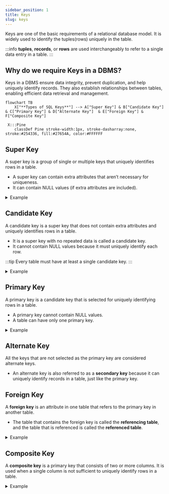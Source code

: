 ```yaml
---
sidebar_position: 1
title: Keys
slug: keys
---
```





Keys are one of the basic requirements of a relational database model. It is widely used to identify the tuples(rows) uniquely in the table.

:::info
**tuples**, **records**, or **rows** are used interchangeably to refer to a single data entry in a table.
:::

## Why do we require Keys in a DBMS?

Keys in a DBMS ensure data integrity, prevent duplication, and help uniquely identify records. They also establish relationships between tables, enabling efficient data retrieval and management.

```mermaid
flowchart TB
    X["**Types of SQL Keys**"] --> A["Super Key"] & B["Candidate Key"] & C["Primary Key"] & D["Alternate Key"]  & E["Foreign Key"] & F["Composite Key"]

 X:::Pine
    classDef Pine stroke-width:1px, stroke-dasharray:none, stroke:#254336, fill:#27654A, color:#FFFFFF

```

## Super Key
A super key is a group of single or multiple keys that uniquely identifies rows in a table.
- A super key can contain extra attributes that aren’t necessary for uniqueness.
- It can contain NULL values (if extra attributes are included).

<details>
<summary>Example</summary>

Table STUDENT

| STUD_NO | SNAME  | ADDRESS | PHONE     |
|---------|--------|---------|-----------|
| 1       | Shyam  | Delhi   | 123456789 |
| 2       | Rakesh | Kolkata | 223365796 |
| 3       | SNAME  | Delhi   | 175468965 |

In this table, the following are examples of super keys:
- `STUD_NO`
- `(STUD_NO, SNAME)`
- `(STUD_NO, ADDRESS)`
- `(STUD_NO, PHONE)`

:::info
A super key can contain extra attributes that aren’t necessary for uniqueness. For example, `STUD_NO` is sufficient to uniquely identify each row, but `(STUD_NO, SNAME)` is also a super key even though `SNAME` is not necessary for uniqueness.
:::
</details>


## Candidate Key
A candidate key is a super key that does not contain extra attributes and uniquely identifies rows in a table.
- It is a super key with no repeated data is called a candidate key.
- It cannot contain NULL values because it must uniquely identify each row.


:::tip
Every table must have at least a single candidate key.
:::

<details>   
<summary>Example</summary>

Table STUDENT

| STUD_NO | SNAME  | ADDRESS | PHONE     |
|---------|--------|---------|-----------|
| 1       | Shyam  | Delhi   | 123456789 |
| 2       | Rakesh | Kolkata | 223365796 |
| 3       | SNAME  | Delhi   | 175468965 |

In this table, the following are examples of candidate keys:
- `STUD_NO`
- `PHONE`
- `(STUD_NO, PHONE)`

</details>

## Primary Key
A primary key is a candidate key that is selected for uniquely identifying rows in a table.
- A primary key cannot contain NULL values.
- A table can have only one primary key.

<details>
<summary>Example</summary>

### Table: STUDENT

| STUD_NO | SNAME  | ADDRESS | PHONE     |
|---------|--------|---------|-----------|
| 1       | Shyam  | Delhi   | 123456789 |
| 2       | Rakesh | Kolkata | 223365796 |
| 3       | SNAME  | Delhi   | 175468965 |

In this table, the following is an example of a primary key:
- `STUD_NO`

:::note
You may prefer another candidate key as the primary key, and that is also correct as long as it uniquely identifies each row and does not contain NULL values.
:::

### PostgreSQL Implementation

#### Creating a Table with a Primary Key
```sql
CREATE TABLE STUDENT (
    STUD_NO SERIAL PRIMARY KEY, // SERIAL is used to auto-increment the value
    SNAME VARCHAR(100) NOT NULL,
    ADDRESS TEXT NOT NULL,
    PHONE VARCHAR(15) NOT NULL
);
```

#### Inserting Data
```sql
INSERT INTO STUDENT (SNAME, ADDRESS, PHONE) VALUES
('Shyam', 'Delhi', '123456789'),
('Rakesh', 'Kolkata', '223365796'),
('SNAME', 'Delhi', '175468965');
```

#### Selecting Data
```sql
SELECT * FROM STUDENT;
```

#### Altering a Table to Add a Primary Key
If a table is already created without a primary key, you can add one later:
```sql
ALTER TABLE STUDENT ADD CONSTRAINT pk_student PRIMARY KEY (STUD_NO);
```
</details>

## Alternate Key
All the keys that are not selected as the primary key are considered alternate keys.

- An alternate key is also referred to as a **secondary key** because it can uniquely identify records in a table, just like the primary key.

## Foreign Key
A **foreign key** is an attribute in one table that refers to the primary key in another table.

- The table that contains the foreign key is called the **referencing table**, and the table that is referenced is called the **referenced table**.


<details>
<summary>Example</summary>

### Tables: STUDENT & ENROLLMENT

#### STUDENT Table
| STUD_NO | SNAME  | ADDRESS | PHONE     |
|---------|--------|---------|-----------|
| 1       | Shyam  | Delhi   | 123456789 |
| 2       | Rakesh | Kolkata | 223365796 |
| 3       | SNAME  | Delhi   | 175468965 |

#### ENROLLMENT Table
| ENROLL_ID | STUD_NO | COURSE_NAME |
|-----------|---------|-------------|
| 101       | 1       | Math        |
| 102       | 2       | Science     |
| 103       | 3       | History     |

In the `ENROLLMENT` table, the `STUD_NO` column is a **foreign key** that references the `STUD_NO` column in the `STUDENT` table.

### PostgreSQL Implementation

#### Creating Tables with a Foreign Key
```sql
CREATE TABLE STUDENT (
    STUD_NO SERIAL PRIMARY KEY,
    SNAME VARCHAR(100) NOT NULL,
    ADDRESS TEXT NOT NULL,
    PHONE VARCHAR(15) NOT NULL
);

CREATE TABLE ENROLLMENT (
    ENROLL_ID SERIAL PRIMARY KEY,
    STUD_NO INT NOT NULL,
    COURSE_NAME VARCHAR(100) NOT NULL,

    // ON DELETE CASCADE deletes the record from the referencing table
    // if the record in the referenced table is deleted
    FOREIGN KEY (STUD_NO) REFERENCES STUDENT(STUD_NO) ON DELETE CASCADE
);
```

#### Inserting Data
```sql
INSERT INTO ENROLLMENT (STUD_NO, COURSE_NAME) VALUES
(1, 'Math'),
(2, 'Science'),
(3, 'History');
```

#### Selecting Data with Join
```sql
SELECT STUDENT.SNAME, ENROLLMENT.COURSE_NAME 
FROM STUDENT 
JOIN ENROLLMENT ON STUDENT.STUD_NO = ENROLLMENT.STUD_NO;
```
</details>

## Composite Key
A **composite key** is a primary key that consists of two or more columns. It is used when a single column is not sufficient to uniquely identify rows in a table.

<details>
<summary>Example</summary>

### Table: ORDER_DETAILS

| ORDER_ID | PRODUCT_ID | QUANTITY |
|----------|-----------|----------|
| 1        | 101       | 2        |
| 1        | 102       | 1        |
| 2        | 101       | 3        |

In this table, neither `ORDER_ID` nor `PRODUCT_ID` alone can uniquely identify a row. The combination of `ORDER_ID` and `PRODUCT_ID` serves as the **composite primary key**.

### PostgreSQL Implementation

#### Creating a Table with a Composite Key
```sql
CREATE TABLE ORDER_DETAILS (
    ORDER_ID INT NOT NULL,
    PRODUCT_ID INT NOT NULL,
    QUANTITY INT NOT NULL,
    PRIMARY KEY (ORDER_ID, PRODUCT_ID)
);
```

#### Inserting Data
```sql
INSERT INTO ORDER_DETAILS (ORDER_ID, PRODUCT_ID, QUANTITY) VALUES
(1, 101, 2),
(1, 102, 1),
(2, 101, 3);
```

#### Selecting Data
```sql
SELECT * FROM ORDER_DETAILS;
```
</details>